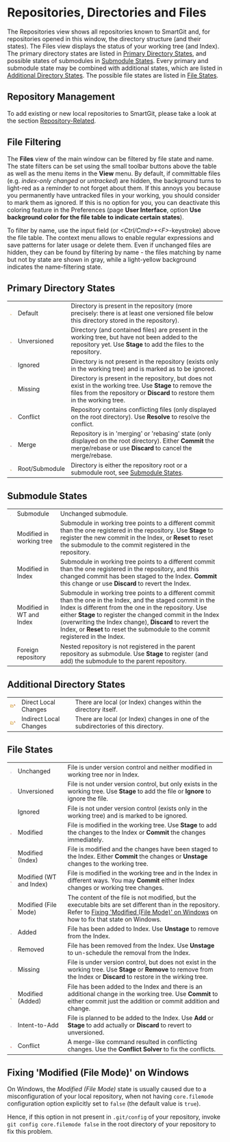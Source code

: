 # Repositories, Directories and Files

The Repositories view shows all repositories known to SmartGit and, for
repositories opened in this window, the directory structure (and their
states). The Files view displays the status of your working tree (and
Index). The primary directory states are listed in [Primary Directory States](#primary-directory-states), and
possible states of submodules in [Submodule States](#submodule-states). Every
primary and submodule state may be combined with additional states,
which are listed in [Additional Directory States](#additional-directory-states). The
possible file states are listed in [File States](#file-states).

## Repository Management

To add existing or new local repositories to SmartGit, please take a
look at the section [Repository-Related](Repository-Related.md).

## File Filtering

The **Files** view of the main window can be filtered by file state and
name. The state filters can be set using the small toolbar buttons above
the table as well as the menu items in the **View** menu. By default, if
committable files (e.g. *index-only changed* or *untracked*) are hidden,
the background turns to light-red as a reminder to not forget about
them. If this annoys you because you permanently have untracked files in
your working, you should consider to mark them as ignored. If this is no
option for you, you can deactivate this coloring feature in the
Preferences (page **User Interface**, option **Use background color for
the file table to indicate certain states**).

To filter by name, use the input field (or *\<Ctrl/Cmd>+\<F>*-keystroke)
above the file table. The context menu allows to enable regular
expressions and save patterns for later usage or delete them. Even if
unchanged files are hidden, they can be found by filtering by name - the
files matching by name but not by state are shown in gray, while a
light-yellow background indicates the name-filtering state.

## Primary Directory States


|                                                                                                                                                                                                                                                                                                                                                                                                                                                                                              |                |                                                                                                                                                                                           |
|----------------------------------------------------------------------------------------------------------------------------------------------------------------------------------------------------------------------------------------------------------------------------------------------------------------------------------------------------------------------------------------------------------------------------------------------------------------------------------------------|----------------|-------------------------------------------------------------------------------------------------------------------------------------------------------------------------------------------|
| ![](attachments/3113109/3113133.png)     | Default        | Directory is present in the repository (more precisely: there is at least one versioned file below this directory stored in the repository).                                              |
| ![](attachments/3113109/3113122.png) | Unversioned    | Directory (and contained files) are present in the working tree, but have not been added to the repository yet. Use **Stage** to add the files to the repository.                         |
| ![](attachments/3113109/3113127.png)     | Ignored        | Directory is not present in the repository (exists only in the working tree) and is marked as to be ignored.                                                                              |
| ![](attachments/3113109/3113129.png)     | Missing        | Directory is present in the repository, but does not exist in the working tree. Use **Stage** to remove the files from the repository or **Discard** to restore them in the working tree. |
| ![](attachments/3113109/3113132.png)    | Conflict       | Repository contains conflicting files (only displayed on the root directory). Use **Resolve** to resolve the conflict.                                                                    |
| ![](attachments/3113109/3113128.png)       | Merge          | Repository is in 'merging' or 'rebasing' state (only displayed on the root directory). Either **Commit** the merge/rebase or use **Discard** to cancel the merge/rebase.                  |
| ![](attachments/3113109/3113130.png)        | Root/Submodule | Directory is either the repository root or a submodule root, see [Submodule States](#submodule-states).                                                  |


## Submodule States


|                                                                                                                                                                                                                                                                                                                                                                                                                                                                                                              |                          |                                                                                                                                                                                                                                                                                                                                                                                |
|--------------------------------------------------------------------------------------------------------------------------------------------------------------------------------------------------------------------------------------------------------------------------------------------------------------------------------------------------------------------------------------------------------------------------------------------------------------------------------------------------------------|--------------------------|--------------------------------------------------------------------------------------------------------------------------------------------------------------------------------------------------------------------------------------------------------------------------------------------------------------------------------------------------------------------------------|
| ![](attachments/3113109/3113130.png)                        | Submodule                | Unchanged submodule.                                                                                                                                                                                                                                                                                                                                                           |
| ![](attachments/3113109/3113126.png)       | Modified in working tree | Submodule in working tree points to a different commit than the one registered in the repository. Use **Stage** to register the new commit in the Index, or **Reset** to reset the submodule to the commit registered in the repository.                                                                                                                                       |
| ![](attachments/3113109/3113124.png)    | Modified in Index        | Submodule in working tree points to a different commit than the one registered in the repository, and this changed commit has been staged to the Index. **Commit** this change or use **Discard** to revert the Index.                                                                                                                                                         |
| ![](attachments/3113109/3113125.png) | Modified in WT and Index | Submodule in working tree points to a different commit than the one in the Index, and the staged commit in the Index is different from the one in the repository. Use either **Stage** to register the changed commit in the Index (overwriting the Index change), **Discard** to revert the Index, or **Reset** to reset the submodule to the commit registered in the Index. |
| ![](attachments/3113109/3113121.png)         | Foreign repository       | Nested repository is not registered in the parent repository as submodule. Use **Stage** to register (and add) the submodule to the parent repository.                                                                                                                                                                                                                         |


## Additional Directory States


|                                                                                                                                                                                                                                                                                                                                                                                                                                                                                                       |                        |                                                                                    |
|-------------------------------------------------------------------------------------------------------------------------------------------------------------------------------------------------------------------------------------------------------------------------------------------------------------------------------------------------------------------------------------------------------------------------------------------------------------------------------------------------------|------------------------|------------------------------------------------------------------------------------|
| ![](attachments/3113109/3113134.png)   | Direct Local Changes   | There are local (or Index) changes within the directory itself.                    |
| ![](attachments/3113109/3113131.png) | Indirect Local Changes | There are local (or Index) changes in one of the subdirectories of this directory. |


## File States


|                                                                                                                                                                                                                                                                                                                                                                                                                                                                                            |                         |                                                                                                                                                                                                                                                                                  |
|--------------------------------------------------------------------------------------------------------------------------------------------------------------------------------------------------------------------------------------------------------------------------------------------------------------------------------------------------------------------------------------------------------------------------------------------------------------------------------------------|-------------------------|----------------------------------------------------------------------------------------------------------------------------------------------------------------------------------------------------------------------------------------------------------------------------------|
| ![](attachments/3113109/3113113.png)       | Unchanged               | File is under version control and neither modified in working tree nor in Index.                                                                                                                                                                                                 |
| ![](attachments/3113109/3113110.png)     | Unversioned             | File is not under version control, but only exists in the working tree. Use **Stage** to add the file or **Ignore** to ignore the file.                                                                                                                                          |
| ![](attachments/3113109/3113119.png)         | Ignored                 | File is not under version control (exists only in the working tree) and is marked to be ignored.                                                                                                                                                                                 |
| ![](attachments/3113109/3113117.png)        | Modified                | File is modified in the working tree. Use **Stage** to add the changes to the Index or **Commit** the changes immediately.                                                                                                                                                       |
| ![](attachments/3113109/3113112.png)          | Modified (Index)        | File is modified and the changes have been staged to the Index. Either **Commit** the changes or **Unstage** changes to the working tree.                                                                                                                                        |
| ![](attachments/3113109/3113116.png) | Modified (WT and Index) | File is modified in the working tree and in the Index in different ways. You may **Commit** either Index changes or working tree changes.                                                                                                                                        |
| ![](attachments/3113109/3113117.png)        | Modified (File Mode)    | The content of the file is not modified, but the executable bits are set different than in the repository. Refer to [Fixing 'Modified (File Mode)' on Windows](#file-states.how-to-fix-modified-file-mode) on how to fix that state on Windows. |
| ![](attachments/3113109/3113123.png)           | Added                   | File has been added to Index. Use **Unstage** to remove from the Index.                                                                                                                                                                                                          |
| ![](attachments/3113109/3113111.png)         | Removed                 | File has been removed from the Index. Use **Unstage** to un-schedule the removal from the Index.                                                                                                                                                                                 |
| ![](attachments/3113109/3113114.png)         | Missing                 | File is under version control, but does not exist in the working tree. Use **Stage** or **Remove** to remove from the Index or **Discard** to restore in the wirking tree.                                                                                                       |
| ![](attachments/3113109/3113115.png)  | Modified (Added)        | File has been added to the Index and there is an additional change in the working tree. Use **Commit** to either commit just the addition or commit addition and change.                                                                                                         |
| ![](attachments/3113109/3113120.png)   | Intent-to-Add           | File is planned to be added to the Index. Use **Add** or **Stage** to add actually or **Discard** to revert to unversioned.                                                                                                                                                      |
| ![](attachments/3113109/3113118.png)        | Conflict                | A merge-like command resulted in conflicting changes. Use the **Conflict Solver** to fix the conflicts.                                                                                                                                                                          |


## Fixing 'Modified (File Mode)' on Windows

On Windows, the *Modified (File Mode)* state is usually caused due to a
misconfiguration of your local repository, when not having
`core.filemode` configuration option explicitly set to `false` (the
default value is `true`).

Hence, if this option in not present in `.git/config` of your
repository, invoke `git config core.filemode false` in the root
directory of your repository to fix this problem.


